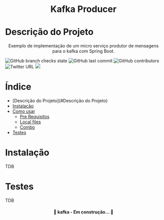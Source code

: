 <h1 align="center">Kafka Producer</h1>

Descrição do Projeto
=================
<p align="center">Exemplo de implementação de um micro serviço produtor de mensagens para o kafka com Spring Boot.</p>


<img alt="GitHub branch checks state" src="https://img.shields.io/github/checks-status/deyviddfs/kafka-producer/main">
<img alt="GitHub last commit" src="https://img.shields.io/github/last-commit/deyviddfs/kafka-producer">
<img alt="GitHub contributors" src="https://img.shields.io/github/contributors/deyviddfs/kafka-producer">
<img alt="Twitter URL" src="https://img.shields.io/twitter/url?style=social&url=https%3A%2F%2Ftwitter.com%2Fdeyviddfs">
<img src="https://img.shields.io/static/v1?label=GIT&message=Deyvid Fernandes&color=479&style=for-the-badge&logo=ghost"/>


Índice
=================
<!--ts-->
* [Descrição do Projeto](#Descrição do Projeto)
* [Instalação](#instalacao)
* [Como usar](#como-usar)
    * [Pre Requisitos](#pre-requisitos)
    * [Local files](#local-files)
    * [Combo](#combo)
* [Testes](#testes)
<!--te-->


Instalação
=================
TDB

Testes
=================
TDB

<h4 align="center"> 
	🚧  kafka - Em construção...  🚧
</h4>